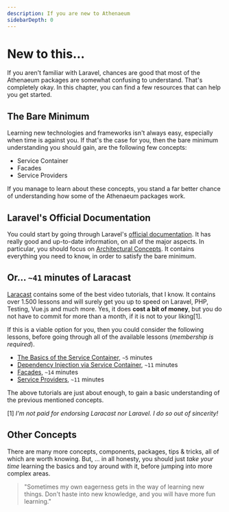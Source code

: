```yaml
---
description: If you are new to Athenaeum
sidebarDepth: 0
---
```


# New to this...

If you aren't familiar with Laravel, chances are good that most of the Athenaeum packages are somewhat confusing to understand.
That's completely okay.
In this chapter, you can find a few resources that can help you get started. 

## The Bare Minimum

Learning new technologies and frameworks isn't always easy, especially when time is against you.
If that's the case for you, then the bare minimum understanding you should gain, are the following few concepts:

- Service Container
- Facades
- Service Providers 

If you manage to learn about these concepts, you stand a far better chance of understanding how some of the Athenaeum packages work. 

## Laravel's Official Documentation

You could start by going through Laravel's [official documentation](https://laravel.com/docs/6.x).
It has really good and up-to-date information, on all of the major aspects.
In particular, you should focus on [Architectural Concepts](https://laravel.com/docs/6.x/container).
It contains everything you need to know, in order to satisfy the bare minimum.

## Or... `~41` minutes of Laracast

[Laracast](https://laracasts.com) contains some of the best video tutorials, that I know.
It contains over 1.500 lessons and will surely get you up to speed on Laravel, PHP, Testing, Vue.js and much more.
Yes, it does **cost a bit of money**, but you do not have to commit for more than a month, if it is not to your liking[1].

If this is a viable option for you, then you could consider the following lessons, before going through all of the available lessons (_membership is required_).

- [The Basics of the Service Container](https://laracasts.com/series/laravel-6-from-scratch/episodes/38), `~5` minutes
- [Dependency Injection via Service Container](https://laracasts.com/series/laravel-6-from-scratch/episodes/39), `~11` minutes
- [Facades](https://laracasts.com/series/laravel-6-from-scratch/episodes/40), `~14` minutes
- [Service Providers](https://laracasts.com/series/laravel-6-from-scratch/episodes/41), `~11` minutes

The above tutorials are just about enough, to gain a basic understanding of the previous mentioned concepts.

[1] _I'm not paid for endorsing Laracast nor Laravel. I do so out of sincerity!_

## Other Concepts

There are many more concepts, components, packages, tips & tricks, all of which are worth knowing.
But, ... in all honesty, you should just _take your time_ learning the basics and toy around with it, before jumping into more complex areas.

> "Sometimes my own eagerness gets in the way of learning new things. Don't haste into new knowledge, and you will have more fun learning."